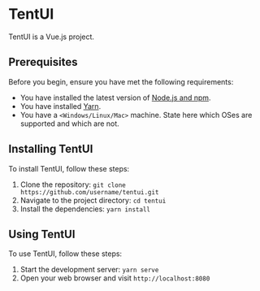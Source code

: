 # TentUI

TentUI is a Vue.js project.

## Prerequisites

Before you begin, ensure you have met the following requirements:

* You have installed the latest version of [Node.js and npm](https://nodejs.org/en/download/).
* You have installed [Yarn](https://yarnpkg.com/getting-started/install).
* You have a `<Windows/Linux/Mac>` machine. State here which OSes are supported and which are not.

## Installing TentUI

To install TentUI, follow these steps:

1. Clone the repository: `git clone https://github.com/username/tentui.git`
2. Navigate to the project directory: `cd tentui`
3. Install the dependencies: `yarn install`

## Using TentUI

To use TentUI, follow these steps:

1. Start the development server: `yarn serve`
2. Open your web browser and visit `http://localhost:8080`
